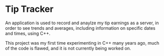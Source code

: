 # Tip Tracker
An application is used to record and anaylze my tip earnings as a server, in order to see trends and averages, including information on specific dates and times, using C++.

This project was my first time experimenting in C++ many years ago, much of the code is flawed, and it is not currently being worked on.

